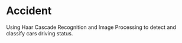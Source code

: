 # Accident
Using Haar Cascade Recognition and Image Processing to detect and classify cars driving status.
